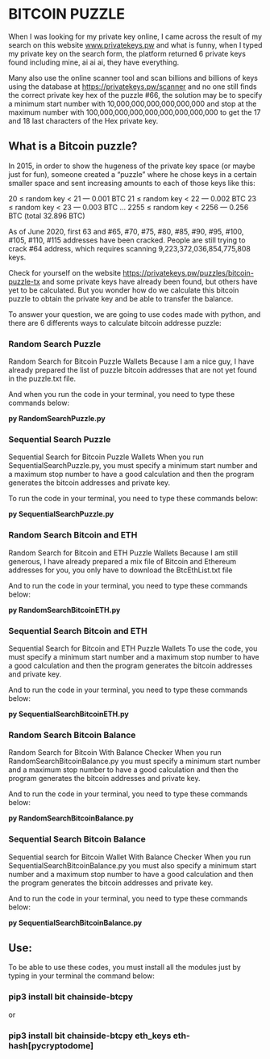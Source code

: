 # BITCOIN PUZZLE

When I was looking for my private key online, I came across the result of my search on this website www.privatekeys.pw and what is funny, when I typed my private key on the search form, the platform returned 6 private keys found including mine, ai ai ai, they have everything.

Many also use the online scanner tool and scan billions and billions of keys using the database at https://privatekeys.pw/scanner and no one still finds the correct private key hex of the puzzle #66, the solution may be to specify a minimum start number with 10,000,000,000,000,000,000 and stop at the maximum number with 100,000,000,000,000,000,000,000,000 to get the 17 and 18 last characters of the Hex private key.

## What is a Bitcoin puzzle?

In 2015, in order to show the hugeness of the private key space (or maybe just for fun), someone created a “puzzle” where he chose keys in a certain smaller space and sent increasing amounts to each of those keys like this:

20 ≤ random key < 21 — 0.001 BTC
21 ≤ random key < 22 — 0.002 BTC
23 ≤ random key < 23 — 0.003 BTC
…
2255 ≤ random key < 2256 — 0.256 BTC
(total 32.896 BTC)

As of June 2020, first 63 and #65, #70, #75, #80, #85, #90, #95, #100, #105, #110, #115 addresses have been cracked. People are still trying to crack #64 address, which requires scanning 9,223,372,036,854,775,808 keys.

Check for yourself on the website https://privatekeys.pw/puzzles/bitcoin-puzzle-tx and some private keys have already been found, but others have yet to be calculated. But you wonder how do we calculate this bitcoin puzzle to obtain the private key and be able to transfer the balance.

To answer your question, we are going to use codes made with python, and there are 6 differents ways to calculate bitcoin addresse puzzle:

### Random Search Puzzle
Random Search for Bitcoin Puzzle Wallets
Because I am a nice guy, I have already prepared the list of puzzle bitcoin addresses that are not yet found in the puzzle.txt file.

And when you run the code in your terminal, you need to type these commands below:

**py RandomSearchPuzzle.py**




### Sequential Search Puzzle
Sequential Search for Bitcoin Puzzle Wallets
When you run SequentialSearchPuzzle.py, you must specify a minimum start number and a maximum stop number to have a good calculation and then the program generates the bitcoin addresses and private key.

To run the code in your terminal, you need to type these commands below:

**py SequentialSearchPuzzle.py**





### Random Search Bitcoin and ETH
Random Search for Bitcoin and ETH Puzzle Wallets
Because I am still generous, I have already prepared a mix file of Bitcoin and Ethereum addresses for you, you only have to download the BtcEthList.txt file

And to run the code in your terminal, you need to type these commands below:

**py RandomSearchBitcoinETH.py**





### Sequential Search Bitcoin and ETH
Sequential Search for Bitcoin and ETH Puzzle Wallets
To use the code, you must specify a minimum start number and a maximum stop number to have a good calculation and then the program generates the bitcoin addresses and private key.

And to run the code in your terminal, you need to type these commands below:

**py SequentialSearchBitcoinETH.py**





### Random Search Bitcoin Balance
Random Search for Bitcoin With Balance Checker
When you run RandomSearchBitcoinBalance.py you must specify a minimum start number and a maximum stop number to have a good calculation and then the program generates the bitcoin addresses and private key.

And to run the code in your terminal, you need to type these commands below:

**py RandomSearchBitcoinBalance.py**




### Sequential Search Bitcoin Balance
Sequential search for Bitcoin Wallet With Balance Checker
When you run SequentialSearchBitcoinBalance.py you must also specify a minimum start number and a maximum stop number to have a good calculation and then the program generates the bitcoin addresses and private key.

And to run the code in your terminal, you need to type these commands below:

**py SequentialSearchBitcoinBalance.py**




## Use:
To be able to use these codes, you must install all the modules just by typing in your terminal the command below:

### pip3 install bit chainside-btcpy 
or 
### pip3 install bit chainside-btcpy eth_keys eth-hash[pycryptodome]
